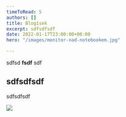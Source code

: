 ```yaml
---
timeToRead: 5
authors: []
title: Blogísek
excerpt: sdfsdfsdf
date: 2022-01-17T23:00:00+00:00
hero: "/images/monitor-nad-notebookem.jpg"

---
```

sdfsd **fsdf** sdf

## sdfsdfsdf

sdfsdfsdf

![](/images/monitor-nad-notebookem-1.jpg)